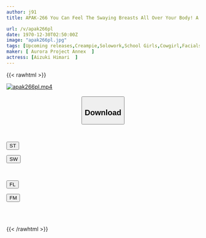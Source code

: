 ```yaml
---
author: j91
title: APAK-266 You Can Feel The Swaying Breasts All Over Your Body! A Voluptuous F-cup Beautiful Girl Who Loves Cowgirl Position *Off Paco Girl And Hotel Cage Lascivious Climax SEX Himari Aizuki

url: /v/apak266pl
date: 1970-12-30T02:50:00Z
image: "apak266pl.jpg"
tags: [Upcoming releases,Creampie,Solowork,School Girls,Cowgirl,Facials,Acme · Orgasm	 ]
maker: [ Aurora Project Annex  ]
actress: [Aizuki Himari  ]
---
```



{{< rawhtml >}}

<div class="video" data-videoid="pending_link_2.html">
    <a href="javascript:;">
        <img src="/v/apak266pl/apak266pl.jpg" width="WIDTH" height="HEIGHT" alt="apak266pl.mp4" loading="lazy">
    </a>
</div>

<script type="text/javascript" src="https://j91.asia/asset/on-demand-pend.js"></script>

<br>
  <link rel="stylesheet" href="https://j91.asia/asset/bs5.css">
  
  <center>
  <button class="btn btn-primary" type="button" data-bs-toggle="collapse" data-bs-target=".multi-collapse" aria-expanded="false" aria-controls="multiCollapseExample1 multiCollapseExample2"><h2>Download</h2></button></center>
</p>
<div class="row">
  <div class="col">
    <div class="collapse multi-collapse" id="multiCollapseExample1">
      <div class="card card-body">
	      	      <br>
<div class="buttons">  
<p><a href="https://j91.asia/pending_link_2.html" target="_blank"><button class="btn-hover color-3"><i class="fa fa-download"></i> ST</button></a></p>
<p><a href="https://j91.asia/pending_link_2.html" target="_blank"><button class="btn-hover color-2"><i class="fa fa-download"></i> SW</button></a></p></div>
    </div>
  </div>
</div>
  <div class="col">
    <div class="collapse multi-collapse" id="multiCollapseExample2">
      <div class="card card-body">
	      <br>
<div class="buttons">
<p><a href="https://j91.asia/pending_link_2.html" target="_blank"><button class="btn-hover color-9"><i class="fa fa-download"></i> FL</button></a></p>
<p><a href="https://j91.asia/pending_link_2.html" target="_blank"><button class="btn-hover color-8"><i class="fa fa-download"></i> FM</button></a></p></div>
<br><br>
      </div>
    </div>
  </div>
</div>

{{< /rawhtml >}}

